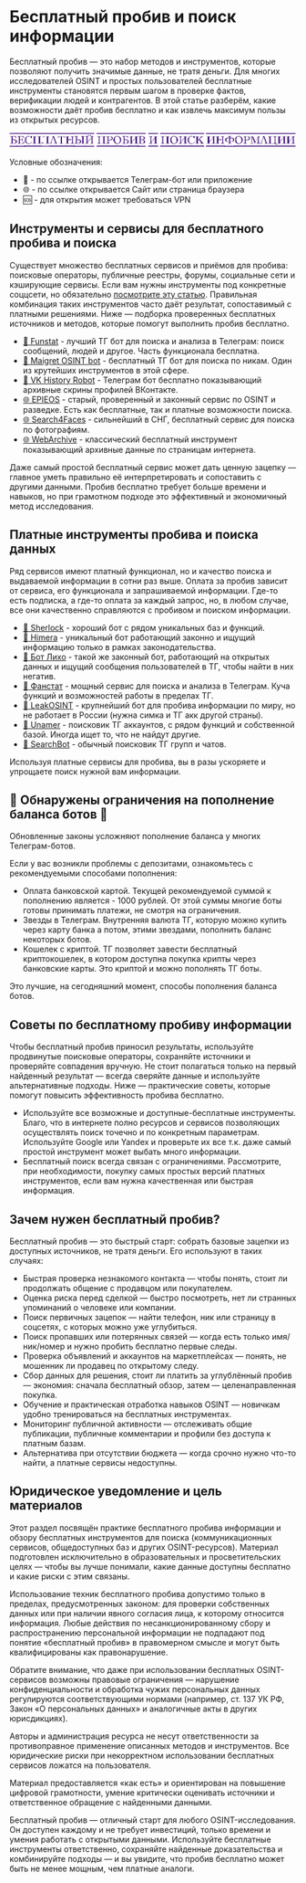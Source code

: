 # Бесплатный пробив и поиск информации
Бесплатный пробив — это набор методов и инструментов, которые позволяют получить значимые данные, не тратя деньги. Для многих исследователей OSINT и простых пользователей бесплатные инструменты становятся первым шагом в проверке фактов, верификации людей и контрагентов. В этой статье разберём, какие возможности даёт пробив бесплатно и как извлечь максимум пользы из открытых ресурсов.

![Бесплатный пробив и поиск информации](Бесплатный%20пробив%20и%20поиск%20информации.jpg)

Условные обозначения:
* 📲 - по ссылке открывается Телеграм-бот или приложение
* 🌐 - по ссылке открывается Сайт или страница браузера
* 🆘 - для открытия может требоваться VPN

## Инструменты и сервисы для бесплатного пробива и поиска
Существует множество бесплатных сервисов и приёмов для пробива: поисковые операторы, публичные реестры, форумы, социальные сети и кэширующие сервисы. Если вам нужны инструменты под конкретные соццсети, но обязательно [посмотрите эту статью](https://github.com/OSINT-searcher/probiv_i_OSINT_instrumenti). Правильная комбинация таких инструментов часто даёт результат, сопоставимый с платными решениями. Ниже — подборка проверенных бесплатных источников и методов, которые помогут выполнить пробив бесплатно.

* [📲 Funstat](https://t.me/FAN_STATT_Bot?start=01015FE33F1800000000) - лучший ТГ бот для поиска и анализа в Телеграм: поиск сообщений, людей и другое. Часть функционала бесплатна.
* [📲 Maigret OSINT bot](https://t.me/osint_maigret_bot) - бесплатный ТГ бот для поиска по никам. Один из крутейших инструментов в этой сфере.
* [📲 VK History Robot](https://t.me/VKHistoryRobot) - Телеграм бот бесплатно показывающий архивные скрины профилей ВКонтакте.
* [🌐 EPIEOS](https://epieos.com/) - старый, проверенный и законный сервис по OSINT и разведке. Есть как бесплатные, так и платные возможности поиска.
* [🌐 Search4Faces](https://search4faces.com/index.html) - сильнейший в СНГ, бесплатный сервис для поиска по фотографиям.
* [🌐 WebArchive](https://web.archive.org/) - классический бесплатный инструмент показывающий архивные данные по страницам интернета.

Даже самый простой бесплатный сервис может дать ценную зацепку — главное уметь правильно её интерпретировать и сопоставить с другими данными. Пробив бесплатно требует больше времени и навыков, но при грамотном подходе это эффективный и экономичный метод исследования.

## Платные инструменты пробива и поиска данных
Ряд сервисов имеют платный функционал, но и качество поиска и выдаваемой информации в сотни раз выше. Оплата за пробив зависит от сервиса, его функционала и запрашиваемой информации. Где-то есть подписка, а где-то оплата за каждый запрос, но, в любом случае, все они качественно справляются с пробивом и поиском информации.

* [📲 Sherlock](https://t.me/fjhifhfjdi_bot?start=_ref_9pyalm_JJwlz5) - хороший бот с рядом уникальных баз и функций.
* [📲 Himera](https://t.me/HimeraSearch9kNBot?start=406840159) - уникальный бот работающий законно и ищущий информацию только в рамках законодательства.
* [📲 Бот Лихо](https://t.me/likho_bot) - такой же законный бот, работающий на открытых данных и ищущий сообщения пользователей в ТГ, чтобы найти в них негатив.
* [📲 Фанстат](https://t.me/FAN_STATT_Bot?start=01015FE33F1800000000) - мощный сервис для поиска и анализа в Телеграм. Куча функций и возможностей работы в пределах ТГ.
* [📲 LeakOSINT](https://t.me/deepleaks_bot?start=P6e02W) - крупнейший бот для пробива информации по миру, но не работает в России (нужна симка и ТГ акк другой страны).
* [📲 Unamer](https://t.me/unamer_bot?start=ref-A8RdA2aSBwpnxW) - поисковик ТГ аккаунтов, с рядом функций и собственной базой. Иногда ищет то, что не найдут другие.
* [📲 SearchBot](https://t.me/OKSearch?start=406840159) - обычный поисковик ТГ групп и чатов.

Используя платные сервисы для пробива, вы в разы ускоряете и упрощаете поиск нужной вам информации.

## 🚨 Обнаружены ограничения на пополнение баланса ботов 🚨
Обновленные законы усложняют пополнение баланса у многих Телеграм-ботов.

Если у вас возникли проблемы с депозитами, ознакомьтесь с рекомендуемыми способами пополнения:
* Оплата банковской картой. Текущей рекомендуемой суммой к пополнению является - 1000 рублей. От этой суммы многие боты готовы принимать платежи, не смотря на ограничения.
* Звезды в Телеграм. Внутренняя валюта ТГ, которую можно купить через карту банка а потом, этими звездами, пополнить баланс некоторых ботов.
* Кошелек с криптой. ТГ позволяет завести бесплатный криптокошелек, в котором доступна покупка крипты через банковские карты. Это криптой и можно пополнять ТГ боты.

Это лучшие, на сегодняшний момент, способы пополнения баланса ботов.

## Советы по бесплатному пробиву информации
Чтобы бесплатный пробив приносил результаты, используйте продвинутые поисковые операторы, сохраняйте источники и проверяйте совпадения вручную. Не стоит полагаться только на первый найденный результат — всегда сверяйте данные и используйте альтернативные подходы. Ниже — практические советы, которые помогут повысить эффективность пробива бесплатно.

* Используйте все возможные и доступные-бесплатные инструменты. Благо, что в интернете полно ресурсов и сервисов позволяющих осуществлять поиск точечно и по конкретным параметрам. Используйте Google или Yandex и проверьте их все т.к. даже самый простой инструмент может выбать много информации.
* Бесплатный поиск всегда связан с ограничениями. Рассмотрите, при необходимости, покупку самых простых версий платных инструментов, если вам нужна качественная или быстрая информация.

## Зачем нужен бесплатный пробив?
Бесплатный пробив — это быстрый старт: собрать базовые зацепки из доступных источников, не тратя деньги. Его используют в таких случаях:

* Быстрая проверка незнакомого контакта — чтобы понять, стоит ли продолжать общение с продавцом или покупателем.
* Оценка риска перед сделкой — быстро посмотреть, нет ли странных упоминаний о человеке или компании.
* Поиск первичных зацепок — найти телефон, ник или страницу в соцсетях, с которых можно уже углубиться.
* Поиск пропавших или потерянных связей — когда есть только имя/ник/номер и нужно пробить бесплатно первые следы.
* Проверка объявлений и аккаунтов на маркетплейсах — понять, не мошенник ли продавец по открытому следу.
* Сбор данных для решения, стоит ли платить за углублённый пробив — экономия: сначала бесплатный обзор, затем — целенаправленная покупка.
* Обучение и практическая отработка навыков OSINT — новичкам удобно тренироваться на бесплатных инструментах.
* Мониторинг публичной активности — отслеживать общие публикации, публичные комментарии и профили без доступа к платным базам.
* Альтернатива при отсутствии бюджета — когда срочно нужно что-то найти, а платные сервисы недоступны.

## Юридическое уведомление и цель материалов
Этот раздел посвящён практике бесплатного пробива информации и обзору бесплатных инструментов для поиска (коммуникационных сервисов, общедоступных баз и других OSINT-ресурсов). Материал подготовлен исключительно в образовательных и просветительских целях — чтобы вы лучше понимали, какие данные доступны бесплатно и какие риски с этим связаны.

Использование техник бесплатного пробива допустимо только в пределах, предусмотренных законом: для проверки собственных данных или при наличии явного согласия лица, к которому относится информация. Любые действия по несанкционированному сбору и распространению персональной информации не подпадают под понятие «бесплатный пробив» в правомерном смысле и могут быть квалифицированы как правонарушение.

Обратите внимание, что даже при использовании бесплатных OSINT-сервисов возможны правовые ограничения — нарушение конфиденциальности и обработка чужих персональных данных регулируются соответствующими нормами (например, ст. 137 УК РФ, Закон «О персональных данных» и аналогичные акты в других юрисдикциях).

Авторы и администрация ресурса не несут ответственности за противоправное применение описанных методов и инструментов. Все юридические риски при некорректном использовании бесплатных сервисов ложатся на пользователя.

Материал предоставляется «как есть» и ориентирован на повышение цифровой грамотности, умение критически оценивать источники и ответственное обращение с найденными данными.

Бесплатный пробив — отличный старт для любого OSINT-исследования. Он доступен каждому и не требует инвестиций, только времени и умения работать с открытыми данными. Используйте бесплатные инструменты ответственно, сохраняйте найденные доказательства и комбинируйте подходы — и вы увидите, что пробив бесплатно может быть не менее мощным, чем платные аналоги.
